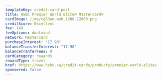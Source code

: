 ```yaml
---
templateKey: credit-card-post
title: HSBC Premier World Elite® Mastercard®
cardImage: /img/cq5dam.web.1280.12800.png
creditScore: Excellent
fee: 149
feeOptions: dontmind
network: Mastercard
purchaseInterest: "17.90"
balanceTransferInterest: "17.90"
balanceTranferFees: 0
cardCategory: rewards
rewardType: travel
href: https://www.hsbc.ca/credit-cards/products/premier-world-elite/
sponsered: false
---
```

